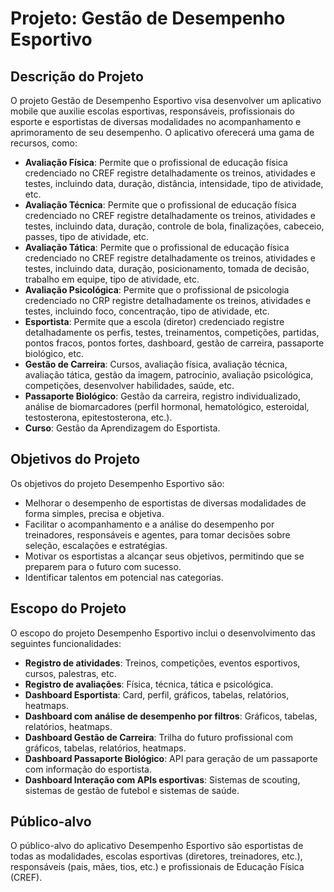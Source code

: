 # Projeto: Gestão de Desempenho Esportivo

## Descrição do Projeto
O projeto Gestão de Desempenho Esportivo visa desenvolver um aplicativo mobile que auxilie escolas esportivas, responsáveis, profissionais do esporte e esportistas de diversas modalidades no acompanhamento e aprimoramento de seu desempenho. O aplicativo oferecerá uma gama de recursos, como:

- **Avaliação Física**: Permite que o profissional de educação física credenciado no CREF registre detalhadamente os treinos, atividades e testes, incluindo data, duração, distância, intensidade, tipo de atividade, etc.
- **Avaliação Técnica**: Permite que o profissional de educação física credenciado no CREF registre detalhadamente os treinos, atividades e testes, incluindo data, duração, controle de bola, finalizações, cabeceio, passes, tipo de atividade, etc.
- **Avaliação Tática**: Permite que o profissional de educação física credenciado no CREF registre detalhadamente os treinos, atividades e testes, incluindo data, duração, posicionamento, tomada de decisão, trabalho em equipe, tipo de atividade, etc.
- **Avaliação Psicológica**: Permite que o profissional de psicologia credenciado no CRP registre detalhadamente os treinos, atividades e testes, incluindo foco, concentração, tipo de atividade, etc.
- **Esportista**: Permite que a escola (diretor) credenciado registre detalhadamente os perfis, testes, treinamentos, competições, partidas, pontos fracos, pontos fortes, dashboard, gestão de carreira, passaporte biológico, etc.
- **Gestão de Carreira**: Cursos, avaliação física, avaliação técnica, avaliação tática, gestão da imagem, patrocínio, avaliação psicológica, competições, desenvolver habilidades, saúde, etc.
- **Passaporte Biológico**: Gestão da carreira, registro individualizado, análise de biomarcadores (perfil hormonal, hematológico, esteroidal, testosterona, epitestosterona, etc.).
- **Curso**: Gestão da Aprendizagem do Esportista.

## Objetivos do Projeto
Os objetivos do projeto Desempenho Esportivo são:
- Melhorar o desempenho de esportistas de diversas modalidades de forma simples, precisa e objetiva.
- Facilitar o acompanhamento e a análise do desempenho por treinadores, responsáveis e agentes, para tomar decisões sobre seleção, escalações e estratégias.
- Motivar os esportistas a alcançar seus objetivos, permitindo que se preparem para o futuro com sucesso.
- Identificar talentos em potencial nas categorias.

## Escopo do Projeto
O escopo do projeto Desempenho Esportivo inclui o desenvolvimento das seguintes funcionalidades:
- **Registro de atividades**: Treinos, competições, eventos esportivos, cursos, palestras, etc.
- **Registro de avaliações**: Física, técnica, tática e psicológica.
- **Dashboard Esportista**: Card, perfil, gráficos, tabelas, relatórios, heatmaps.
- **Dashboard com análise de desempenho por filtros**: Gráficos, tabelas, relatórios, heatmaps.
- **Dashboard Gestão de Carreira**: Trilha do futuro profissional com gráficos, tabelas, relatórios, heatmaps.
- **Dashboard Passaporte Biológico**: API para geração de um passaporte com informação do esportista.
- **Dashboard Interação com APIs esportivas**: Sistemas de scouting, sistemas de gestão de futebol e sistemas de saúde.

## Público-alvo
O público-alvo do aplicativo Desempenho Esportivo são esportistas de todas as modalidades, escolas esportivas (diretores, treinadores, etc.), responsáveis (pais, mães, tios, etc.) e profissionais de Educação Física (CREF).
